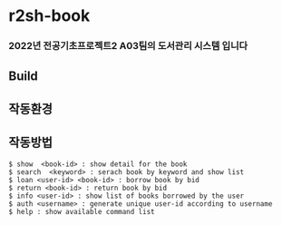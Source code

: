 # r2sh-book

### 2022년 전공기초프로젝트2 A03팀의 도서관리 시스템 입니다

## Build

## 작동환경

## 작동방법

```
$ show  <book-id> : show detail for the book 
$ search  <keyword> : serach book by keyword and show list 
$ loan <user-id> <book-id> : borrow book by bid 
$ return <book-id> : return book by bid 
$ info <user-id> : show list of books borrowed by the user 
$ auth <username> : generate unique user-id according to username 
$ help : show available command list 
```
